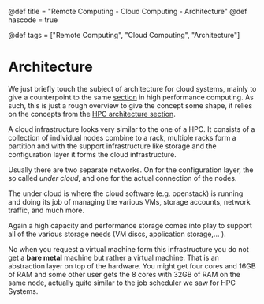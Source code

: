 @def title = "Remote Computing - Cloud Computing - Architecture"
@def hascode = true

@def tags = ["Remote Computing", "Cloud Computing", "Architecture"]

# Architecture

We just briefly touch the subject of architecture for cloud systems, mainly to give a counterpoint to the same [section](../../hpc/architecture) in high performance computing.
As such, this is just a rough overview to give the concept some shape, it relies on the concepts from the [HPC architecture section](../../hpc/architecture).

A cloud infrastructure looks very similar to the one of a HPC.
It consists of a collection of individual nodes combine to a rack, multiple racks form a partition and with the support infrastructure like storage and the configuration layer it forms the cloud infrastructure. 

Usually there are two separate networks.
On for the configuration layer, the so called _under cloud_, and one for the actual connection of the nodes.

The under cloud is where the cloud software (e.g. openstack) is running and doing its job of managing the various VMs, storage accounts, network traffic, and much more. 

Again a high capacity and performance storage comes into play to support all of the various storage needs (VM discs, application storage,... ).

No when you request a virtual machine form this infrastructure you do not get a **bare metal** machine but rather a virtual machine.
That is an abstraction layer on top of the hardware.
You might get four cores and 16GB of RAM and some other user gets the 8 cores with 32GB of RAM on the same node, actually quite similar to the job scheduler we saw for HPC Systems.